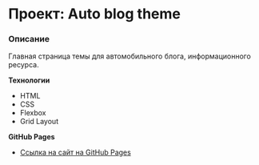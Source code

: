 # Проект: Auto blog theme

### Описание

Главная страница темы для автомобильного блога, информационного ресурса.

**Технологии**

- HTML
- CSS
- Flexbox
- Grid Layout

**GitHub Pages**

- [Ссылка на сайт на GitHub Pages](https://yurikze.github.io/premium-car/)